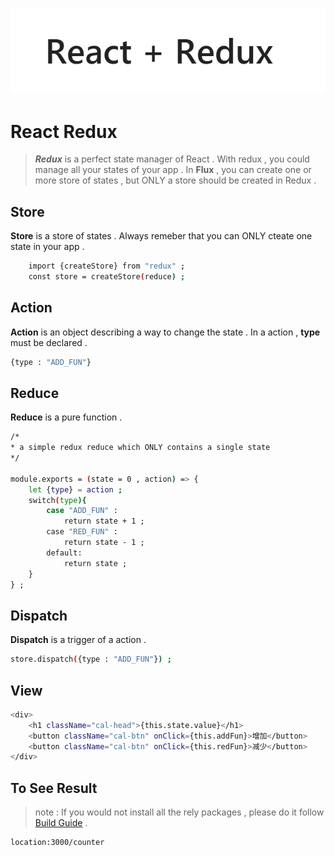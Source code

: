 ![redux](../lib/redux.png)

# React Redux

> ***Redux*** is a perfect state manager of React . With redux , you could manage all your states of your app . In **Flux** , you can create one or more store of states , but ONLY a store should be created in Redux . 

## Store 

**Store** is a store of states . Always remeber that you can ONLY cteate one state in your app .
```bash
	import {createStore} from "redux" ;
	const store = createStore(reduce) ;
```

## Action

**Action** is an object describing a way to change the state . In a action , **type** must be declared .
```bash
{type : "ADD_FUN"}
```  

## Reduce

**Reduce** is a pure function .
```bash
/*
* a simple redux reduce which ONLY contains a single state 
*/

module.exports = (state = 0 , action) => {
	let {type} = action ;
	switch(type){
		case "ADD_FUN" : 
			return state + 1 ;
		case "RED_FUN" :
			return state - 1 ;
		default:
			return state ;
	}
} ;

```

## Dispatch

**Dispatch** is a trigger of a action . 

```bash
store.dispatch({type : "ADD_FUN"}) ;
```


## View

```bash
<div>
	<h1 className="cal-head">{this.state.value}</h1>
	<button className="cal-btn" onClick={this.addFun}>增加</button>
	<button className="cal-btn" onClick={this.redFun}>减少</button>
</div>
```

## To See Result

> note : If you would not install all the rely packages , please do it follow [Build Guide](../../README.md) .

```bash
location:3000/counter
```

